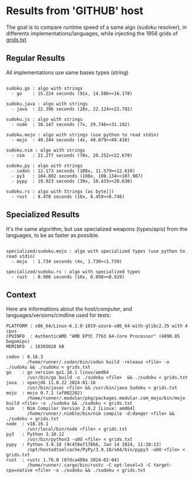 # Results from 'GITHUB' host

The goal is to compare runtime speed of a same algo (sudoku resolver), in differents implementations/languages, while injecting the 1956 grids of [grids.txt](grids.txt)

## Regular Results

All implementations use same bases types (string)

```

sudoku.go : algo with strings
  - go    : 15.224 seconds (91x, 14.506><16.178)

sudoku.java : algo with strings
  - java  : 22.396 seconds (28x, 22.124><22.792)

sudoku.js : algo with strings
  - node  : 30.147 seconds (7x, 29.746><31.192)

sudoku.mojo : algo with strings (use python to read stdin)
  - mojo  : 49.244 seconds (4x, 49.079><49.410)

sudoku.nim : algo with strings
  - nim   : 21.277 seconds (70x, 20.252><22.670)

sudoku.py : algo with strings
  - codon : 12.173 seconds (108x, 11.579><12.610)
  - py3   : 104.802 seconds (108x, 100.134><107.987)
  - pypy  : 19.923 seconds (39x, 18.433><20.638)

sudoku.rs : algo with Strings (as byte[])
  - rust  : 8.470 seconds (16x, 8.459><8.748)

```

## Specialized Results

It's the same algorithm, but use specialized weapons (types/apis) from the languages, to be as faster as possible.

```

specialized/sudoku.mojo : algo with specialized types (use python to read stdin)
  - mojo  : 1.734 seconds (4x, 1.730><1.739)

specialized/sudoku.rs : algo with specialized types
  - rust  : 0.906 seconds (16x, 0.898><0.919)

```
## Context

Here are informations about the host/computer, and languages/versions/cmdline used for tests:
```
PLATFORM : x86_64/Linux-6.2.0-1019-azure-x86_64-with-glibc2.35 with 4 cpus
CPUINFO  : AuthenticAMD "AMD EPYC 7763 64-Core Processor" (4890.85 bogomips)
MEMINFO  : 16365028 kB

codon : 0.16.3
        /home/runner/.codon/bin/codon build -release <file> -o ./sudoku && ./sudoku < grids.txt
go    : go version go1.18.1 linux/amd64
        /usr/bin/go build -o ./sudoku <file>  && ./sudoku < grids.txt
java  : openjdk 11.0.22 2024-01-16
        /usr/bin/javac <file> && /usr/bin/java Sudoku < grids.txt
mojo  : mojo 0.7.1 (af002202)
        /home/runner/.modular/pkg/packages.modular.com_mojo/bin/mojo build <file> -o ./sudoku && ./sudoku < grids.txt
nim   : Nim Compiler Version 2.0.2 [Linux: amd64]
        /home/runner/.nimble/bin/nim compile -d:danger <file> && ./sudoku < grids.txt
node  : v18.19.1
        /usr/local/bin/node <file> < grids.txt
py3   : Python 3.10.12
        /usr/bin/python3 -uOO <file> < grids.txt
pypy  : Python 3.9.18 (9c4f8ef178b6, Jan 14 2024, 11:28:13)
        /opt/hostedtoolcache/PyPy/3.9.18/x64/bin/pypy3 -uOO <file> < grids.txt
rust  : rustc 1.76.0 (07dca489a 2024-02-04)
        /home/runner/.cargo/bin/rustc -C opt-level=3 -C target-cpu=native <file> -o ./sudoku && ./sudoku < grids.txt

```


